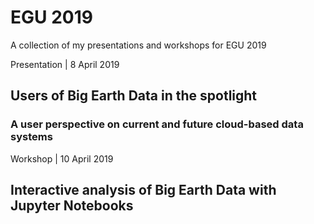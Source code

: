 # EGU 2019
A collection of my presentations and workshops for EGU 2019

Presentation | 8 April 2019
## Users of Big Earth Data in the spotlight
### A user perspective on current and future cloud-based data systems

Workshop | 10 April 2019
## Interactive analysis of Big Earth Data with Jupyter Notebooks
